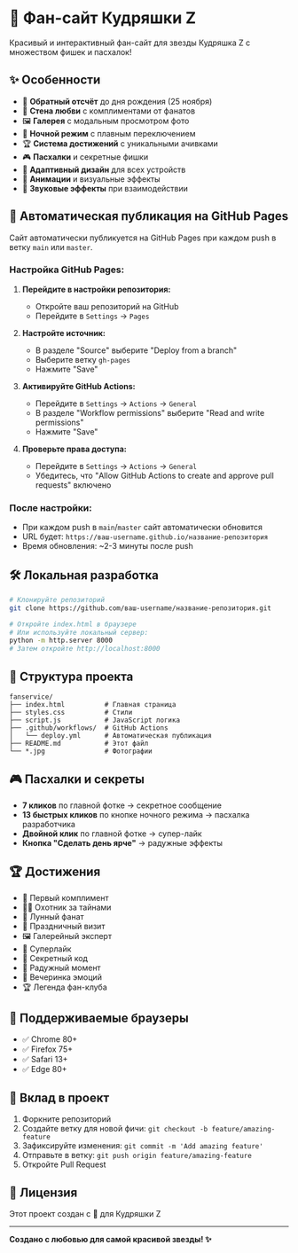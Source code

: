# 🎉 Фан-сайт Кудряшки Z

Красивый и интерактивный фан-сайт для звезды Кудряшка Z с множеством фишек и пасхалок!

## ✨ Особенности

- 🎂 **Обратный отсчёт** до дня рождения (25 ноября)
- 💖 **Стена любви** с комплиментами от фанатов
- 🖼️ **Галерея** с модальным просмотром фото
- 🌙 **Ночной режим** с плавным переключением
- 🏆 **Система достижений** с уникальными ачивками
- 🎮 **Пасхалки** и секретные фишки
- 📱 **Адаптивный дизайн** для всех устройств
- 🎨 **Анимации** и визуальные эффекты
- 🎵 **Звуковые эффекты** при взаимодействии

## 🚀 Автоматическая публикация на GitHub Pages

Сайт автоматически публикуется на GitHub Pages при каждом push в ветку `main` или `master`.

### Настройка GitHub Pages:

1. **Перейдите в настройки репозитория:**
   - Откройте ваш репозиторий на GitHub
   - Перейдите в `Settings` → `Pages`

2. **Настройте источник:**
   - В разделе "Source" выберите "Deploy from a branch"
   - Выберите ветку `gh-pages`
   - Нажмите "Save"

3. **Активируйте GitHub Actions:**
   - Перейдите в `Settings` → `Actions` → `General`
   - В разделе "Workflow permissions" выберите "Read and write permissions"
   - Нажмите "Save"

4. **Проверьте права доступа:**
   - Перейдите в `Settings` → `Actions` → `General`
   - Убедитесь, что "Allow GitHub Actions to create and approve pull requests" включено

### После настройки:

- При каждом push в `main`/`master` сайт автоматически обновится
- URL будет: `https://ваш-username.github.io/название-репозитория`
- Время обновления: ~2-3 минуты после push

## 🛠️ Локальная разработка

```bash
# Клонируйте репозиторий
git clone https://github.com/ваш-username/название-репозитория.git

# Откройте index.html в браузере
# Или используйте локальный сервер:
python -m http.server 8000
# Затем откройте http://localhost:8000
```

## 📁 Структура проекта

```
fanservice/
├── index.html          # Главная страница
├── styles.css          # Стили
├── script.js           # JavaScript логика
├── .github/workflows/  # GitHub Actions
│   └── deploy.yml      # Автоматическая публикация
├── README.md           # Этот файл
└── *.jpg               # Фотографии
```

## 🎮 Пасхалки и секреты

- **7 кликов** по главной фотке → секретное сообщение
- **13 быстрых кликов** по кнопке ночного режима → пасхалка разработчика
- **Двойной клик** по главной фотке → супер-лайк
- **Кнопка "Сделать день ярче"** → радужные эффекты

## 🏆 Достижения

- 💌 Первый комплимент
- 🕵️‍♂️ Охотник за тайнами
- 🌙 Лунный фанат
- 🎂 Праздничный визит
- 🖼️ Галерейный эксперт
- 💖 Суперлайк
- 🧩 Секретный код
- 🦄 Радужный момент
- 🎉 Вечеринка эмоций
- 🏆 Легенда фан-клуба

## 📱 Поддерживаемые браузеры

- ✅ Chrome 80+
- ✅ Firefox 75+
- ✅ Safari 13+
- ✅ Edge 80+

## 🤝 Вклад в проект

1. Форкните репозиторий
2. Создайте ветку для новой фичи: `git checkout -b feature/amazing-feature`
3. Зафиксируйте изменения: `git commit -m 'Add amazing feature'`
4. Отправьте в ветку: `git push origin feature/amazing-feature`
5. Откройте Pull Request

## 📄 Лицензия

Этот проект создан с 💖 для Кудряшки Z

---

**Создано с любовью для самой красивой звезды! ✨** 
